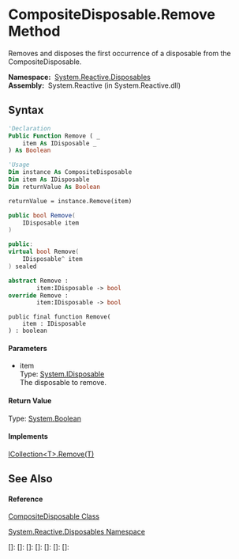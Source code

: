 # CompositeDisposable.Remove Method

Removes and disposes the first occurrence of a disposable from the CompositeDisposable.

**Namespace:**  [System.Reactive.Disposables](System.Reactive.Disposables\System.Reactive.Disposables.md)  
**Assembly:**  System.Reactive (in System.Reactive.dll)

## Syntax

```vb
'Declaration
Public Function Remove ( _
    item As IDisposable _
) As Boolean
```

```vb
'Usage
Dim instance As CompositeDisposable
Dim item As IDisposable
Dim returnValue As Boolean

returnValue = instance.Remove(item)
```

```csharp
public bool Remove(
    IDisposable item
)
```

```c++
public:
virtual bool Remove(
    IDisposable^ item
) sealed
```

```fsharp
abstract Remove : 
        item:IDisposable -> bool 
override Remove : 
        item:IDisposable -> bool 
```

```jscript
public final function Remove(
    item : IDisposable
) : boolean
```

#### Parameters

- item  
  Type: [System.IDisposable](https://msdn.microsoft.com/en-us/library/aax125c9)  
  The disposable to remove.

#### Return Value

Type: [System.Boolean](https://msdn.microsoft.com/en-us/library/a28wyd50)

#### Implements

[ICollection\<T\>.Remove(T)](https://msdn.microsoft.com/en-us/library/m:system.collections.generic.icollection%601.remove(%600)(v=VS.103))

## See Also

#### Reference

[CompositeDisposable Class](CompositeDisposable\CompositeDisposable.md)

[System.Reactive.Disposables Namespace](System.Reactive.Disposables\System.Reactive.Disposables.md)

[]: 
[]: 
[]: 
[]: 
[]: 
[]: 
[]: 